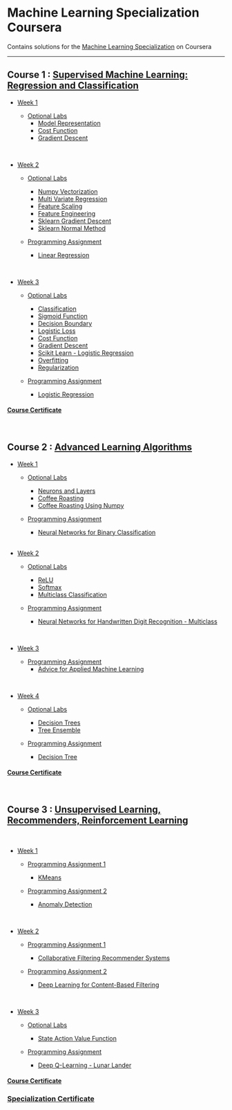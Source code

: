 # Machine Learning Specialization Coursera


Contains solutions for the [Machine Learning Specialization](https://www.coursera.org/specializations/machine-learning-introduction/?utm_medium=coursera&utm_source=home-page&utm_campaign=mlslaunch2022IN) on Coursera 



<hr/>

## Course 1 : [Supervised Machine Learning: Regression and Classification ](https://www.coursera.org/learn/machine-learning?specialization=machine-learning-introduction)

- [Week 1](https://github.com/testob02/Machine-Learning-Specialization--Coursera-/tree/main/C1%20-%20Supervised%20Machine%20Learning%20-%20Regression%20and%20Classification/week%201)
    
  - [Optional Labs](https://github.com/testob02/Machine-Learning-Specialization--Coursera-/tree/main/C1%20-%20Supervised%20Machine%20Learning%20-%20Regression%20and%20Classification/week%201/Optional%20Labs)
    - [Model Representation](https://github.com/testob02/Machine-Learning-Specialization--Coursera-/blob/main/C1%20-%20Supervised%20Machine%20Learning%20-%20Regression%20and%20Classification/week%201/Optional%20Labs/C1_W1_Lab03_Model_Representation_Soln.ipynb)
    - [Cost Function](https://github.com/testob02/Machine-Learning-Specialization--Coursera-/blob/main/C1%20-%20Supervised%20Machine%20Learning%20-%20Regression%20and%20Classification/week%201/Optional%20Labs/C1_W1_Lab04_Cost_function_Soln.ipynb)
    - [Gradient Descent](https://github.com/testob02/Machine-Learning-Specialization--Coursera-/blob/main/C1%20-%20Supervised%20Machine%20Learning%20-%20Regression%20and%20Classification/week%201/Optional%20Labs/C1_W1_Lab05_Gradient_Descent_Soln.ipynb)

<br/>

- [Week 2](https://github.com/testob02/Machine-Learning-Specialization--Coursera-/tree/main/C1%20-%20Supervised%20Machine%20Learning%20-%20Regression%20and%20Classification/week%202)

  - [Optional Labs](https://github.com/testob02/Machine-Learning-Specialization--Coursera-/tree/main/C1%20-%20Supervised%20Machine%20Learning%20-%20Regression%20and%20Classification/week%202/Optional%20Labs) 
    - [Numpy Vectorization](https://github.com/testob02/Machine-Learning-Specialization--Coursera-/blob/main/C1%20-%20Supervised%20Machine%20Learning%20-%20Regression%20and%20Classification/week%202/Optional%20Labs/C1_W2_Lab01_Python_Numpy_Vectorization_Soln.ipynb) 
    - [Multi Variate Regression](https://github.com/testob02/Machine-Learning-Specialization--Coursera-/blob/main/C1%20-%20Supervised%20Machine%20Learning%20-%20Regression%20and%20Classification/week%202/Optional%20Labs/C1_W2_Lab02_Multiple_Variable_Soln.ipynb) 
    - [Feature Scaling](https://github.com/testob02/Machine-Learning-Specialization--Coursera-/blob/main/C1%20-%20Supervised%20Machine%20Learning%20-%20Regression%20and%20Classification/week%202/Optional%20Labs/C1_W2_Lab03_Feature_Scaling_and_Learning_Rate_Soln.ipynb) 
    - [Feature Engineering](https://github.com/testob02/Machine-Learning-Specialization--Coursera-/blob/main/C1%20-%20Supervised%20Machine%20Learning%20-%20Regression%20and%20Classification/week%202/Optional%20Labs/C1_W2_Lab04_FeatEng_PolyReg_Soln.ipynb) 
    - [Sklearn Gradient Descent](https://github.com/testob02/Machine-Learning-Specialization--Coursera-/blob/main/C1%20-%20Supervised%20Machine%20Learning%20-%20Regression%20and%20Classification/week%202/Optional%20Labs/C1_W2_Lab05_Sklearn_GD_Soln.ipynb) 
    - [Sklearn Normal Method](https://github.com/testob02/Machine-Learning-Specialization--Coursera-/blob/main/C1%20-%20Supervised%20Machine%20Learning%20-%20Regression%20and%20Classification/week%202/Optional%20Labs/C1_W2_Lab06_Sklearn_Normal_Soln.ipynb)

  - [Programming Assignment](https://github.com/testob02/Machine-Learning-Specialization--Coursera-/tree/main/C1%20-%20Supervised%20Machine%20Learning%20-%20Regression%20and%20Classification/week%202/C1W2A1) 
    - [Linear Regression](https://github.com/testob02/Machine-Learning-Specialization--Coursera-/blob/main/C1%20-%20Supervised%20Machine%20Learning%20-%20Regression%20and%20Classification/week%202/C1W2A1/C1_W2_Linear_Regression.ipynb)

<br/>

- [Week 3](https://github.com/testob02/Machine-Learning-Specialization--Coursera-/tree/main/C1%20-%20Supervised%20Machine%20Learning%20-%20Regression%20and%20Classification/week%203)

  - [Optional Labs](https://github.com/testob02/Machine-Learning-Specialization--Coursera-/tree/main/C1%20-%20Supervised%20Machine%20Learning%20-%20Regression%20and%20Classification/week%203/Optional%20Labs)
    - [Classification](https://github.com/testob02/Machine-Learning-Specialization--Coursera-/blob/main/C1%20-%20Supervised%20Machine%20Learning%20-%20Regression%20and%20Classification/week%203/Optional%20Labs/C1_W3_Lab01_Classification_Soln.ipynb)
    - [Sigmoid Function](https://github.com/testob02/Machine-Learning-Specialization--Coursera-/blob/main/C1%20-%20Supervised%20Machine%20Learning%20-%20Regression%20and%20Classification/week%203/Optional%20Labs/C1_W3_Lab02_Sigmoid_function_Soln.ipynb)
    - [Decision Boundary](https://github.com/testob02/Machine-Learning-Specialization--Coursera-/blob/main/C1%20-%20Supervised%20Machine%20Learning%20-%20Regression%20and%20Classification/week%203/Optional%20Labs/C1_W3_Lab03_Decision_Boundary_Soln.ipynb)
    - [Logistic Loss](https://github.com/testob02/Machine-Learning-Specialization--Coursera-/blob/main/C1%20-%20Supervised%20Machine%20Learning%20-%20Regression%20and%20Classification/week%203/Optional%20Labs/C1_W3_Lab04_LogisticLoss_Soln.ipynb)
    - [Cost Function](https://github.com/testob02/Machine-Learning-Specialization--Coursera-/blob/main/C1%20-%20Supervised%20Machine%20Learning%20-%20Regression%20and%20Classification/week%203/Optional%20Labs/C1_W3_Lab05_Cost_Function_Soln.ipynb)
    - [Gradient Descent](https://github.com/testob02/Machine-Learning-Specialization--Coursera-/blob/main/C1%20-%20Supervised%20Machine%20Learning%20-%20Regression%20and%20Classification/week%203/Optional%20Labs/C1_W3_Lab06_Gradient_Descent_Soln.ipynb)
    - [Scikit Learn - Logistic Regression](https://github.com/testob02/Machine-Learning-Specialization--Coursera-/blob/main/C1%20-%20Supervised%20Machine%20Learning%20-%20Regression%20and%20Classification/week%203/Optional%20Labs/C1_W3_Lab07_Scikit_Learn_Soln.ipynb)
    - [Overfitting](https://github.com/testob02/Machine-Learning-Specialization--Coursera-/blob/main/C1%20-%20Supervised%20Machine%20Learning%20-%20Regression%20and%20Classification/week%203/Optional%20Labs/C1_W3_Lab08_Overfitting_Soln.ipynb)
    - [Regularization](https://github.com/testob02/Machine-Learning-Specialization--Coursera-/blob/main/C1%20-%20Supervised%20Machine%20Learning%20-%20Regression%20and%20Classification/week%203/Optional%20Labs/C1_W3_Lab09_Regularization_Soln.ipynb)

  - [Programming Assignment](https://github.com/testob02/Machine-Learning-Specialization--Coursera-/tree/main/C1%20-%20Supervised%20Machine%20Learning%20-%20Regression%20and%20Classification/week%203/C1W3A1)
    - [Logistic Regression](https://github.com/testob02/Machine-Learning-Specialization--Coursera-/blob/main/C1%20-%20Supervised%20Machine%20Learning%20-%20Regression%20and%20Classification/week%203/C1W3A1/C1_W3_Logistic_Regression.ipynb)

#### [Course Certificate](https://coursera.org/share/7d25affa8eaf0038ef8d381d88a4de2c)

<br/>

## Course 2 : [Advanced Learning Algorithms](https://www.coursera.org/learn/advanced-learning-algorithms?specialization=machine-learning-introduction)

- [Week 1](https://github.com/testob02/Machine-Learning-Specialization--Coursera-/tree/main/C2%20-%20Advanced%20Learning%20Algorithms/week%201)

  - [Optional Labs](https://github.com/testob02/Machine-Learning-Specialization--Coursera-/tree/main/C2%20-%20Advanced%20Learning%20Algorithms/week%201/Optional%20Labs)
    - [Neurons and Layers](https://github.com/testob02/Machine-Learning-Specialization--Coursera-/blob/main/C2%20-%20Advanced%20Learning%20Algorithms/week%201/Optional%20Labs/C2_W1_Lab01_Neurons_and_Layers.ipynb)
    - [Coffee Roasting](https://github.com/testob02/Machine-Learning-Specialization--Coursera-/blob/main/C2%20-%20Advanced%20Learning%20Algorithms/week%201/Optional%20Labs/C2_W1_Lab02_CoffeeRoasting_TF.ipynb)
    - [Coffee Roasting Using Numpy](https://github.com/testob02/Machine-Learning-Specialization--Coursera-/blob/main/C2%20-%20Advanced%20Learning%20Algorithms/week%201/Optional%20Labs/C2_W1_Lab03_CoffeeRoasting_Numpy.ipynb)

  - [Programming Assignment](https://github.com/testob02/Machine-Learning-Specialization--Coursera-/tree/main/C2%20-%20Advanced%20Learning%20Algorithms/week%201/C2W1A1)
    - [Neural Networks for Binary Classification](https://github.com/testob02/Machine-Learning-Specialization--Coursera-/blob/main/C2%20-%20Advanced%20Learning%20Algorithms/week%201/C2W1A1/C2_W1_Assignment.ipynb)

  <br/>

- [Week 2](https://github.com/testob02/Machine-Learning-Specialization--Coursera-/tree/main/C2%20-%20Advanced%20Learning%20Algorithms/week%202)

  - [Optional Labs](https://github.com/testob02/Machine-Learning-Specialization--Coursera-/tree/main/C2%20-%20Advanced%20Learning%20Algorithms/week%202/Optional%20Labs)
    - [ReLU](https://github.com/testob02/Machine-Learning-Specialization--Coursera-/blob/main/C2%20-%20Advanced%20Learning%20Algorithms/week%202/Optional%20Labs/C2_W2_Relu.ipynb)
    - [Softmax](https://github.com/testob02/Machine-Learning-Specialization--Coursera-/blob/main/C2%20-%20Advanced%20Learning%20Algorithms/week%202/Optional%20Labs/C2_W2_SoftMax.ipynb)
    - [Multiclass Classification](https://github.com/testob02/Machine-Learning-Specialization--Coursera-/blob/main/C2%20-%20Advanced%20Learning%20Algorithms/week%202/Optional%20Labs/C2_W2_Multiclass_TF.ipynb)

  - [Programming Assignment](https://github.com/testob02/Machine-Learning-Specialization--Coursera-/tree/main/C2%20-%20Advanced%20Learning%20Algorithms/week%202/C2W2A1)
    - [Neural Networks for Handwritten Digit Recognition - Multiclass](https://github.com/testob02/Machine-Learning-Specialization--Coursera-/blob/main/C2%20-%20Advanced%20Learning%20Algorithms/week%202/C2W2A1/C2_W2_Assignment.ipynb)

<br/>

- [Week 3](https://github.com/testob02/Machine-Learning-Specialization--Coursera-/tree/main/C2%20-%20Advanced%20Learning%20Algorithms/week%203)

  - [Programming Assignment](https://github.com/greyhatguy007/Machine-Learning-Specialization-Coursera/blob/7a8ce331775aa5c6ad3e9784744650fc77958b89/C2%20-%20Advanced%20Learning%20Algorithms/week3/C2W3A1)
    - [Advice for Applied Machine Learning](https://github.com/greyhatguy007/Machine-Learning-Specialization-Coursera/blob/7a8ce331775aa5c6ad3e9784744650fc77958b89/C2%20-%20Advanced%20Learning%20Algorithms/week3/C2W3A1/C2_W3_Assignment.ipynb)

<br/>

- [Week 4](https://github.com/testob02/Machine-Learning-Specialization--Coursera-/tree/main/C2%20-%20Advanced%20Learning%20Algorithms/week%204)

  - [Optional Labs](https://github.com/testob02/Machine-Learning-Specialization--Coursera-/tree/main/C2%20-%20Advanced%20Learning%20Algorithms/week%204/Optional%20Labs)
    - [Decision Trees](https://github.com/testob02/Machine-Learning-Specialization--Coursera-/blob/main/C2%20-%20Advanced%20Learning%20Algorithms/week%204/Optional%20Labs/C2_W4_Lab_01_Decision_Trees.ipynb)
    - [Tree Ensemble](https://github.com/testob02/Machine-Learning-Specialization--Coursera-/blob/main/C2%20-%20Advanced%20Learning%20Algorithms/week%204/Optional%20Labs/C2_W4_Lab_02_Tree_Ensemble.ipynb)

  - [Programming Assignment](https://github.com/testob02/Machine-Learning-Specialization--Coursera-/tree/main/C2%20-%20Advanced%20Learning%20Algorithms/week%204/C2W4A1)
    - [Decision Tree](https://github.com/testob02/Machine-Learning-Specialization--Coursera-/blob/main/C2%20-%20Advanced%20Learning%20Algorithms/week%204/C2W4A1/C2_W4_Decision_Tree_with_Markdown.ipynb)

#### [Course Certificate](https://coursera.org/share/687459c9bfef98e0d1aae1221ea6c5e0)       

<br/>

## Course 3 : [Unsupervised Learning, Recommenders, Reinforcement Learning](https://www.coursera.org/learn/unsupervised-learning-recommenders-reinforcement-learning?specialization=machine-learning-introduction)

<br/>

- [Week 1](https://github.com/testob02/Machine-Learning-Specialization--Coursera-/tree/main/C3%20-%20Unsupervised%20Learning%2C%20Recommenders%2C%20Reinforcement%20Learning/week%201)

  - [Programming Assignment 1](https://github.com/testob02/Machine-Learning-Specialization--Coursera-/tree/main/C3%20-%20Unsupervised%20Learning%2C%20Recommenders%2C%20Reinforcement%20Learning/week%201/C3W1A/C3W1A1)
    - [KMeans](https://github.com/testob02/Machine-Learning-Specialization--Coursera-/blob/main/C3%20-%20Unsupervised%20Learning%2C%20Recommenders%2C%20Reinforcement%20Learning/week%201/C3W1A/C3W1A1/C3_W1_KMeans_Assignment.ipynb)

  - [Programming Assignment 2](https://github.com/testob02/Machine-Learning-Specialization--Coursera-/tree/main/C3%20-%20Unsupervised%20Learning%2C%20Recommenders%2C%20Reinforcement%20Learning/week%201/C3W1A/C3W1A2)
    - [Anomaly Detection](https://github.com/testob02/Machine-Learning-Specialization--Coursera-/blob/main/C3%20-%20Unsupervised%20Learning%2C%20Recommenders%2C%20Reinforcement%20Learning/week%201/C3W1A/C3W1A2/C3_W1_Anomaly_Detection.ipynb)

<br/>

- [Week 2](https://github.com/testob02/Machine-Learning-Specialization--Coursera-/tree/main/C3%20-%20Unsupervised%20Learning%2C%20Recommenders%2C%20Reinforcement%20Learning/week%202)

  - [Programming Assignment 1](https://github.com/testob02/Machine-Learning-Specialization--Coursera-/tree/main/C3%20-%20Unsupervised%20Learning%2C%20Recommenders%2C%20Reinforcement%20Learning/week%202/C3W2A/C3W2A1)
    - [Collaborative Filtering Recommender Systems](https://github.com/testob02/Machine-Learning-Specialization--Coursera-/blob/main/C3%20-%20Unsupervised%20Learning%2C%20Recommenders%2C%20Reinforcement%20Learning/week%202/C3W2A/C3W2A1/C3_W2_Collaborative_RecSys_Assignment.ipynb)

  - [Programming Assignment 2](https://github.com/testob02/Machine-Learning-Specialization--Coursera-/tree/main/C3%20-%20Unsupervised%20Learning%2C%20Recommenders%2C%20Reinforcement%20Learning/week%202/C3W2A/C3W2A2)
    - [Deep Learning for Content-Based Filtering](https://github.com/testob02/Machine-Learning-Specialization--Coursera-/blob/main/C3%20-%20Unsupervised%20Learning%2C%20Recommenders%2C%20Reinforcement%20Learning/week%202/C3W2A/C3W2A2/C3_W2_RecSysNN_Assignment.ipynb)

<br/>

- [Week 3](https://github.com/testob02/Machine-Learning-Specialization--Coursera-/tree/main/C3%20-%20Unsupervised%20Learning%2C%20Recommenders%2C%20Reinforcement%20Learning/week%203)

  - [Optional Labs](https://github.com/testob02/Machine-Learning-Specialization--Coursera-/tree/main/C3%20-%20Unsupervised%20Learning%2C%20Recommenders%2C%20Reinforcement%20Learning/week%203/Optional%20Labs)
    - [State Action Value Function](https://github.com/testob02/Machine-Learning-Specialization--Coursera-/blob/main/C3%20-%20Unsupervised%20Learning%2C%20Recommenders%2C%20Reinforcement%20Learning/week%203/Optional%20Labs/State-action%20value%20function%20example.ipynb)

  - [Programming Assignment](https://github.com/testob02/Machine-Learning-Specialization--Coursera-/tree/main/C3%20-%20Unsupervised%20Learning%2C%20Recommenders%2C%20Reinforcement%20Learning/week%203/C3W3A1)
    - [Deep Q-Learning - Lunar Lander](https://github.com/testob02/Machine-Learning-Specialization--Coursera-/blob/main/C3%20-%20Unsupervised%20Learning%2C%20Recommenders%2C%20Reinforcement%20Learning/week%203/C3W3A1/C3_W3_A1_Assignment.ipynb)

#### [Course Certificate](https://coursera.org/share/b5a3447ae649f527c550d770bffd571c)


### [Specialization Certificate](https://coursera.org/share/946dc9dba8c107a552549a2e5fb8e71d)



 
 
